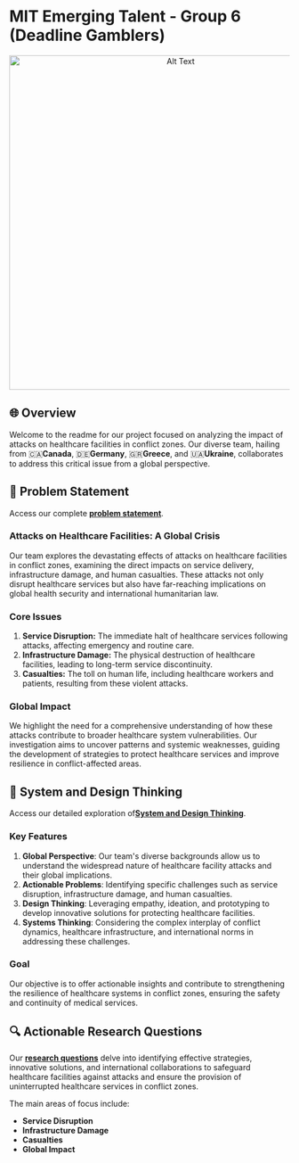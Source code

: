 # MIT Emerging Talent - Group 6 (Deadline Gamblers)

<p align="center">
  <img src="https://media.giphy.com/media/v1.Y2lkPTc5MGI3NjExenVqYW1pOXhhcmthMmwxZmcwOTBoamJ3cDRwYWloczlpa2ZvbTFkciZlcD12MV9pbnRlcm5hbF9naWZfYnlfaWQmY3Q9Zw/ZgXcPI6dhWBIEkWSU1/source.gif" alt="Alt Text" width="600" />
</p>

## 🌐 Overview

Welcome to the readme for our project focused on analyzing the impact of attacks on healthcare facilities in conflict zones. Our diverse team, hailing from 🇨🇦**Canada**, 🇩🇪**Germany**, 🇬🇷**Greece**, and 🇺🇦**Ukraine**, collaborates to address this critical issue from a global perspective.

## 🚀 Problem Statement
Access our complete [**problem statement**](../problem_identification/problem_statement.md).

### Attacks on Healthcare Facilities: A Global Crisis

Our team explores the devastating effects of attacks on healthcare facilities in conflict zones, examining the direct impacts on service delivery, infrastructure damage, and human casualties. These attacks not only disrupt healthcare services but also have far-reaching implications on global health security and international humanitarian law.

### Core Issues

1. **Service Disruption:** The immediate halt of healthcare services following attacks, affecting emergency and routine care.
2. **Infrastructure Damage:** The physical destruction of healthcare facilities, leading to long-term service discontinuity.
3. **Casualties:** The toll on human life, including healthcare workers and patients, resulting from these violent attacks.

### Global Impact

We highlight the need for a comprehensive understanding of how these attacks contribute to broader healthcare system vulnerabilities. Our investigation aims to uncover patterns and systemic weaknesses, guiding the development of strategies to protect healthcare services and improve resilience in conflict-affected areas.

## 🔄 System and Design Thinking
Access our detailed exploration of[**System and Design Thinking**](../problem_identification/system_design_thinking.md).

### Key Features

1. **Global Perspective**: 
Our team's diverse backgrounds allow us to understand the widespread nature of healthcare facility attacks and their global implications.
2. **Actionable Problems**: Identifying specific challenges such as service disruption, infrastructure damage, and human casualties.
3. **Design Thinking**: Leveraging empathy, ideation, and prototyping to develop innovative solutions for protecting healthcare facilities.
4. **Systems Thinking**: Considering the complex interplay of conflict dynamics, healthcare infrastructure, and international norms in addressing these challenges.

### Goal

Our objective is to offer actionable insights and contribute to strengthening the resilience of healthcare systems in conflict zones, ensuring the safety and continuity of medical services.

## 🔍 Actionable Research Questions

Our [**research questions**](../problem_identification/actionable_questions.md) delve into identifying effective strategies, innovative solutions, and international collaborations to safeguard healthcare facilities against attacks and ensure the provision of uninterrupted healthcare services in conflict zones.

The main areas of focus include:
- **Service Disruption**
- **Infrastructure Damage**
- **Casualties**
- **Global Impact**
